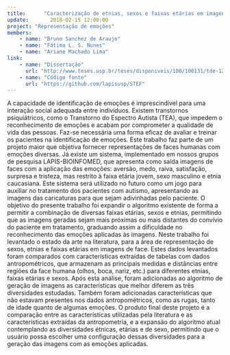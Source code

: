 ```yaml
---
title:      "Caracterização de etnias, sexos e faixas etárias em imagens faciais"
update:       2018-02-15 12:00:00
project: "Representação de emoções"
members:
    - name: "Bruno Sanchez de Araujo"
    - name: "Fátima L. S. Nunes"
    - name: "Ariane Machado Lima"
link:
    - name: "Dissertação"
      url: "http://www.teses.usp.br/teses/disponiveis/100/100131/tde-12042018-215236/pt-br.php"
    - name: "Código fonte"
      url: "https://github.com/lapisusp/STEF"
---
```


A capacidade de identificação de emoções é imprescindível para uma interação social adequada entre indivíduos. Existem transtornos psiquiátricos, como o Transtorno do Espectro Autista (TEA), que impedem o reconhecimento de emoções e acabam por comprometer a qualidade de vida das pessoas. Faz-se necessária uma forma eficaz de avaliar e treinar os pacientes na identificação de emoções. Este trabalho faz parte de um projeto maior que objetiva fornecer representações de faces humanas com emoções diversas. Já existe um sistema, implementado em nossos grupos de pesquisa LAPIS-BIOINFOMED, que apresenta como saída imagens de faces com a aplicação das emoções: aversão, medo, raiva, satisfação, surpresa e tristeza, mas restrito à faixa etária jovem, sexo masculino e etnia caucasiana. Este sistema será utilizado no futuro como um jogo para auxiliar no tratamento dos pacientes com autismo, apresentando as imagens das caricaturas para que sejam adivinhadas pelo paciente. O objetivo do presente trabalho foi expandir o algoritmo existente de forma a permitir a combinação de diversas faixas etárias, sexos e etnias, permitindo que as imagens geradas sejam mais próximas ou mais distantes do convívio do paciente em tratamento, graduando assim a dificuldade no reconhecimento das emoções aplicadas às imagens. Neste trabalho foi levantado o estado da arte na literatura, para a área de representação de sexos, etnias e faixas etárias em imagens de face. Estes dados levantados foram comparados com características extraídas de tabelas com dados antropométricos, que armazenam as principais medidas e distâncias entre regiões da face humana (olhos, boca, nariz, etc.) para diferentes etnias, faixas etárias e sexos. Após esta análise, foram adicionadas ao algoritmo de geração de imagens as características que melhor diferem as três diversidades estudadas. Também foram adicionadas características que não estavam presentes nos dados antropométricos, como as rugas, tanto de idade quanto de algumas emoções. O produto final deste projeto é a comparação entre as características utilizadas pela literatura e as características extraídas da antropometria, e a expansão do algoritmo atual contemplando as diversidades étnicas, etárias e de sexo, permitindo que o usuário possa escolher uma configuração dessas diversidades para a geração das imagens com as emoções aplicadas.
